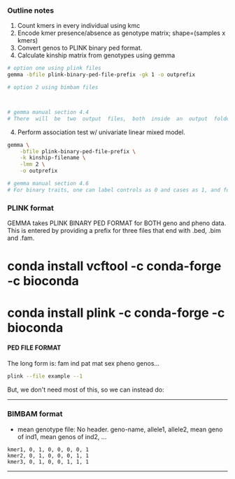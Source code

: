 



### Outline notes


1. Count kmers in every individual using kmc
2. Encode kmer presence/absence as genotype matrix; shape=(samples x kmers)
3. Convert genos to PLINK binary ped format.
3. Calculate kinship matrix from genotypes using gemma


```bash
# option one using plink files
gemma -bfile plink-binary-ped-file-prefix -gk 1 -o outprefix

# option 2 using bimbam files



# gemma manual section 4.4
# There  will  be  two  output  files,  both  inside  an  output  folder  in  the  current  directory. The  pre-fix.log.txt file contains some detailed information about the running parameters and computationtime, while the prefix.cXX.txt or prefix.sXX.txt contains an×nmatrix of estimated relatednessmatrix.
```

4. Perform association test w/ univariate linear mixed model.
```bash
gemma \
    -bfile plink-binary-ped-file-prefix \
    -k kinship-filename \
    -lmm 2 \
    -o outprefix

# gemma manual section 4.6
# For binary traits, one can label controls as 0 and cases as 1, and follow our previous approachesto fit the data with a linear mixed model by treating the binary case control labels as quantitativetraits
```


### PLINK format
GEMMA takes PLINK BINARY PED FORMAT for BOTH geno and pheno data. This
is entered by providing a prefix for three files that end with .bed,
.bim and .fam. 

# conda install vcftool -c conda-forge -c bioconda
# conda install plink -c conda-forge -c bioconda


#### PED FILE FORMAT

The long form is:
fam ind pat mat sex pheno genos...
```bash
plink --file example --1
```


But, we don't need most of this, so we can instead do:





----------------------------

### BIMBAM format

- mean genotype file:
No header.
geno-name, allele1, allele2, mean geno of ind1, mean genos of ind2, ...

```
kmer1, 0, 1, 0, 0, 0, 0, 1
kmer2, 0, 1, 0, 0, 0, 1, 1
kmer3, 0, 1, 0, 0, 1, 1, 1
```



-----------------------------

